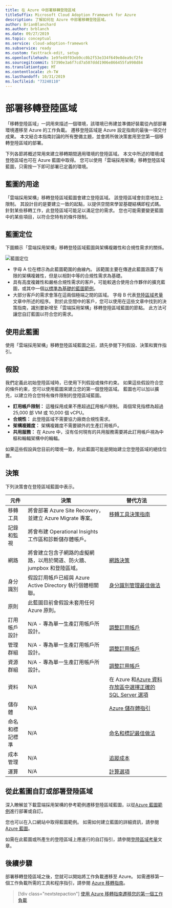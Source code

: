 ```yaml
---
title: 在 Azure 中部署移轉登陸區域
titleSuffix: Microsoft Cloud Adoption Framework for Azure
description: 了解如何在 Azure 中部署移轉登陸區域。
author: BrianBlanchard
ms.author: brblanch
ms.date: 09/27/2019
ms.topic: conceptual
ms.service: cloud-adoption-framework
ms.subservice: ready
ms.custom: fasttrack-edit, setup
ms.openlocfilehash: 1e9fe49f03eb9cc0b2f53e334f649e8dea9cf2fe
ms.sourcegitcommit: 57390e3a6f7cd7a507ddd1906e866455fa998d84
ms.translationtype: MT
ms.contentlocale: zh-TW
ms.lasthandoff: 10/31/2019
ms.locfileid: "73240110"
---
```

# <a name="deploy-a-migration-landing-zone"></a>部署移轉登陸區域

「移轉登陸區域」一詞用來描述一個環境，該環境已佈建並準備好裝載從內部部署環境遷移至 Azure 的工作負載。 遷移登陸區域是 Azure 設定指南的最後一項交付成果。 本文結合本指南討論的所有整備主題，並會將所做決策套用至您第一個移轉登陸區域的部署。

下列各節將概述常用來建立移轉期間適用環境的登陸區域。 本文中所述的環境或登陸區域也可在 Azure 藍圖中取得。 您可以使用「雲端採用架構」移轉登陸區域藍圖，只需按一下即可部署已定義的環境。

## <a name="purpose-of-the-blueprint"></a>藍圖的用途

「雲端採用架構」移轉登陸區域藍圖會建立登陸區域。 該登陸區域會刻意地加上限制。 其設計目的是要建立一致的起點，以提供空間來學習基礎結構即程式碼。 針對某些移轉工作，此登陸區域可能足以滿足您的需求。 您也可能需要變更藍圖中的某些項目，以符合您特有的條件限制。

## <a name="blueprint-alignment"></a>藍圖定位

下圖顯示「雲端採用架構」移轉登陸區域藍圖與架構複雜性和合規性需求的關係。

![藍圖定位](../../_images/ready/blueprint-overview.png)

- 字母 A 位在標示為此藍圖範圍的曲線內。 該範圍主要在傳達此藍圖涵蓋了有限的架構複雜性，但是以相對中等的合規性需求為基礎。
- 具有高度複雜性和嚴格合規性需求的客戶，可能較適合使用合作夥伴的擴充藍圖，或其中一個[以標準為基礎的藍圖範例](https://docs.microsoft.com/azure/governance/blueprints/samples)。
- 大部分客戶的需求會落在這兩個極端之間的區域。 字母 B 代表[登陸區域考量](../considerations/index.md)文章中所述的程序。 對於此空間中的客戶，您可以使用在這些文章中找到的決策指南，識別要新增至「雲端採用架構」移轉登陸區域藍圖的節點。 此方法可讓您自訂藍圖以符合您的需求。

## <a name="use-this-blueprint"></a>使用此藍圖

使用「雲端採用架構」移轉登陸區域藍圖之前，請先參閱下列假設、決策和實作指引。

## <a name="assumptions"></a>假設

我們定義此初始登陸區域時，已使用下列假設或條件約束。 如果這些假設符合您的條件約束，您可以使用藍圖來建立您的第一個登陸區域。 藍圖也可以加以擴充，以建立符合您特有條件限制的登陸區域藍圖。

- **訂用帳戶限制：** 這種採用成果不應超過[訂](https://docs.microsoft.com/azure/azure-subscription-service-limits)用帳戶限制。 兩個常見指標為超過 25,000 部 VM 或 10,000 個 vCPU。
- **合規性：** 此登陸區域不需要協力廠商合規性需求。
- **架構複雜度：** 架構複雜度不需要額外的生產訂用帳戶。
- **共用服務：** 在 Azure 中，沒有任何現有的共用服務需要將此訂用帳戶視為中樞和輪輻架構中的輪輻。

如果這些假設與您目前的環境一致，則此藍圖可能是開始建立您登陸區域的絕佳位置。

## <a name="decisions"></a>決策

下列決策會在登陸區域藍圖中表示。

| 元件 | 決策 | 替代方法 |
|---------|---------|---------|
|移轉工具|將會部署 Azure Site Recovery，並建立 Azure Migrate 專案。|[移轉工具決策指南](../../decision-guides/migrate-decision-guide/index.md)|
|記錄和監視|將會布建 Operational Insights 工作區和診斷儲存體帳戶。|         |
|網路|將會建立包含子網路的虛擬網路，以用於閘道、防火牆、jumpbox 和登陸區域。|[網路決策](../considerations/networking-options.md)|
|身分識別|假設訂用帳戶已經與 Azure Active Directory 執行個體相關聯。|[身分識別管理最佳做法](https://docs.microsoft.com/azure/security/azure-security-identity-management-best-practices?toc=https://docs.microsoft.com/azure/cloud-adoption-framework/toc.json&bc=https://docs.microsoft.com/azure/cloud-adoption-framework/bread/toc.json)         |
|原則|此藍圖目前會假設未套用任何 Azure 原則。|         |
|訂用帳戶設計|N/A - 專為單一生產訂用帳戶所設計。|[調整訂用帳戶](../azure-best-practices/scaling-subscriptions.md)|
|管理群組|N/A - 專為單一生產訂用帳戶所設計。|[調整訂用帳戶](../azure-best-practices/scaling-subscriptions.md)         |
|資源群組|N/A - 專為單一生產訂用帳戶所設計。|[調整訂用帳戶](../azure-best-practices/scaling-subscriptions.md)         |
|資料|N/A|在 Azure 和[Azure 資料存放區](https://docs.microsoft.com/azure/architecture/guide/technology-choices/data-store-overview)[中選擇正確的 SQL Server 選項](https://docs.microsoft.com/azure/sql-database/sql-database-paas-vs-sql-server-iaas?toc=https://docs.microsoft.com/azure/architecture/toc.json&bc=https://docs.microsoft.com/azure/architecture/bread/toc.json) |
|儲存體|N/A|[Azure 儲存體指引](../considerations/storage-options.md)         |
|命名和標記標準|N/A|[命名和標記最佳做法](../azure-best-practices/naming-and-tagging.md)         |
|成本管理|N/A|[追蹤成本](../azure-best-practices/track-costs.md)|
|運算|N/A|[計算選項](../considerations/compute-options.md)|

## <a name="customize-or-deploy-a-landing-zone-from-this-blueprint"></a>從此藍圖自訂或部署登陸區域

深入瞭解並下載雲端採用架構的參考範例遷移登陸區域藍圖，以從[Azure 藍圖範例](https://docs.microsoft.com/azure/governance/blueprints/samples)進行部署或自訂。

您也可以在入口網站中取得藍圖範例。 如需如何建立藍圖的詳細資訊，請參閱[Azure 藍圖](./govern-org-compliance.md?tabs=azureblueprints#create-a-blueprint)。

如需在此藍圖或所產生的登陸區域上應進行的自訂指引，請參閱[登陸區域考量](../considerations/index.md)文章。

## <a name="next-steps"></a>後續步驟

部署移轉登陸區域之後，您就可以開始將工作負載遷移至 Azure。
如需遷移第一個工作負載所需的工具和程序指引，請參閱 [Azure 移轉指南](../../migrate/azure-migration-guide/index.md)。

> [!div class="nextstepaction"]
> [使用 Azure 移轉指南遷移您的第一個工作負載](../../migrate/azure-migration-guide/index.md)
